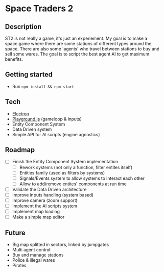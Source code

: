 # Space Traders 2

## Description

ST2 is not really a game, it's just an experiement.
My goal is to make a space game where there are some stations of different types around the space.
There are also some 'agents' who travel between stations to buy and sell some wares.
The goal is to script the best agent AI to get maximum benefits.

## Getting started

- Run `npm install && npm start`

## Tech

- [Electron](https://github.com/electron/electron)
- [Playground.js](https://github.com/rezoner/playground) (gameloop & inputs)
- Entity Component System
- Data Driven system
- Simple API for AI scripts (engine agnostics)

## Roadmap

- [ ] Finish the Entity Component System implementation
  - [ ] Rework systems (not only a function, filter entites itself)
  - [ ] Entities family (used as filters by systems)
  - [ ] Signals/Events system to allow systems to interact each other
  - [ ] Allow to add/remove entites' components at run time
- [ ] Validate the Data Driven architecture
- [ ] Improve inputs handling (system based)
- [ ] Improve camera (zoom support)
- [ ] Implement the AI scripts system
- [ ] Implement map loading
- [ ] Make a simple map editor

## Future

- Big map splitted in sectors, linked by jumpgates
- Multi agent control
- Buy and manage stations
- Police & illegal wares
- Pirates
